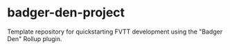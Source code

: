 # badger-den-project
Template repository for quickstarting FVTT development using the "Badger Den" Rollup plugin.
